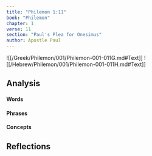 ```yaml
---
title: "Philemon 1:11"
book: "Philemon"
chapter: 1
verse: 11
section: "Paul's Plea for Onesimus"
author: Apostle Paul
---
```

![[/Greek/Philemon/001/Philemon-001-011G.md#Text]]
![[/Hebrew/Philemon/001/Philemon-001-011H.md#Text]]

## Analysis

#### Words

#### Phrases

#### Concepts

## Reflections
